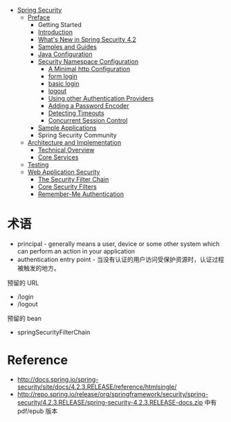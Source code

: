 - [Spring Security](/security/README.md)
  - [Preface](/security/preface/README.md)
    - Getting Started
    - [Introduction](/security/preface/introduction.md)
    - [What's New in Spring Security 4.2](/security/preface/new.md)
    - [Samples and Guides](/security/preface/samples.md)
    - [Java Configuration](/security/preface/jc.md)
    - [Security Namespace Configuration](/security/preface/ns-config/README.md)
      - [A Minimal http Configuration](/security/preface/ns-config/minimal-http.md)
      - [form login](/security/preface/ns-config/form-login.md)
      - [basic login](/security/preface/ns-config/basic-login.md)
      - [logout](/security/preface/ns-config/logout.md)
      - [Using other Authentication Providers](/security/preface/ns-config/authentication-provider.md)
      - [Adding a Password Encoder](/security/preface/ns-config/password-encoder.md)
      - [Detecting Timeouts](/security/preface/ns-config/invalid-session-url.md)
      - [Concurrent Session Control](/security/preface/ns-config/concurrency-control.md)
    - [Sample Applications](/security/preface/sample-apps.md)
    - Spring Security Community
  - [Architecture and Implementation](/security/overall-architecture/README.md)
    - [Technical Overview](/security/overall-architecture/technical-overview.md)
    - [Core Services](/security/overall-architecture/core-services.md)
  - [Testing](/security/test/README.md)
  - [Web Application Security](/security/web-app-security/README.md)
    - [The Security Filter Chain](/security/web-app-security/security-filter-chain.md)
    - [Core Security Filters](/security/web-app-security/core-web-filters.md)
    - [Remember-Me Authentication](/security/web-app-security/remember-me.md)


# 术语
- principal - generally means a user, device or some other system which can perform an action in your application
- authentication entry point - 当没有认证的用户访问受保护资源时，认证过程被触发的地方。


预留的 URL
- /login
- /logout


预留的 bean
- springSecurityFilterChain


# Reference
- http://docs.spring.io/spring-security/site/docs/4.2.3.RELEASE/reference/htmlsingle/
- http://repo.spring.io/release/org/springframework/security/spring-security/4.2.3.RELEASE/spring-security-4.2.3.RELEASE-docs.zip 中有 pdf/epub 版本
